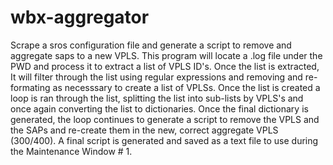 # wbx-aggregator
Scrape a sros configuration file and generate a script to remove and aggregate saps to a new VPLS.
This program will locate a .log file under the PWD and process it to extract a list of VPLS ID's. Once the list is extracted,
It will filter through the list using regular expressions and removing and re-formating as necesssary to create a list of VPLSs.
Once the list is created a loop is ran through the list, splitting the list into sub-lists by VPLS's and once again converting the list
to dictionaries. Once the final dictionary is generated, the loop continues to generate a script to remove the VPLS and the SAPs and 
re-create them in the new, correct aggregate VPLS (300/400). A final script is generated and saved as a text file to use during the 
Maintenance Window # 1.
